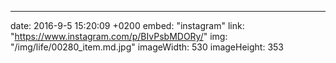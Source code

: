 ---
date: 2016-9-5 15:20:09 +0200
embed: "instagram"
link: "https://www.instagram.com/p/BIvPsbMDORy/"
img: "/img/life/00280_item.md.jpg"
imageWidth: 530
imageHeight: 353
